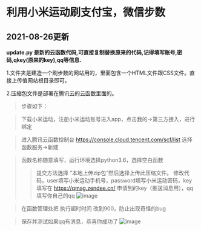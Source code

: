 **利用小米运动刷支付宝，微信步数**
===================================
2021-08-26更新
--------------
**update.py 是新的云函数代码,可直接复制替换原来的代码,记得填写账号,密码,qkey(原来的key),qq等信息.**


1.文件夹是建造一个刷步数的网站用的，里面包含一个HTML文件跟CSS文件。直接上传值网站根目录即可。


2.压缩包文件是部署在腾讯云的云函数里面的。
>步骤如下：

>下载小米运动，注册小米运动账号进入app，点击我的→第三方接入，进行绑定

>进入腾讯云函数控制台 https://console.cloud.tencent.com/scf/list 选择函数服务→新建

>函数名称随意填写，运行环境选择python3.6，选择空白函数
>>提交方法选择 “本地上传zip包”然后选择上传此压缩文件。
>>修改代码，user填写小米运动手机号，password填写小米运动密码，key填写在 https://qmsg.zendee.cn/ 申请到的key（推送消息用），qq填写你自己的qq
![image](https://user-images.githubusercontent.com/57285504/114186338-3e73eb00-9936-11eb-90d3-f48871e0f4cc.png)

>在函数管理处把 执行超时时间 改到900，防止出现奇怪的bug

>保存并测试如果qq有消息，恭喜你成功了
![image](https://user-images.githubusercontent.com/57285504/114186519-7bd87880-9936-11eb-8d18-e0e4b9db264c.png)
